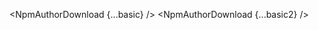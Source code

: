 <script lang="ts">
  import { NpmAuthorDownload } from 'svelte-shields'
  import type { NpmAuthorDownloadPropsType } from 'svelte-shields';
  
  const basic: NpmAuthorDownloadPropsType = {
    author: 'shinichiokada'
  }

  const basic2: NpmAuthorDownloadPropsType = {
    author: 'shinichiokada'
    interval: 'dm',
  }
</script>

<NpmAuthorDownload {...basic} />
<NpmAuthorDownload {...basic2} />
